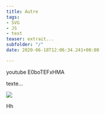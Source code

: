 ```yaml
---
title: Autre
tags:
- SVG
- JS
- test
teaser: extrait...
subfolder: "/"
date: 2020-06-18T12:06:34.241+00:00

---
```

youtube E0boTEFxHMA

texte...

![](/uploads/300x300.png)

Hh